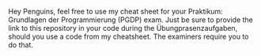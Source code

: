 Hey Penguins, feel free to use my cheat sheet for your Praktikum: Grundlagen der Programmierung (PGDP) exam. Just be sure to provide the link to this repository in your code during the Übungprasenzaufgaben, should you use a code from my cheatsheet. The examiners require you to do that.
